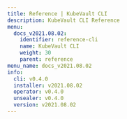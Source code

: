```yaml
---
title: Reference | KubeVault CLI
description: KubeVault CLI Reference
menu:
  docs_v2021.08.02:
    identifier: reference-cli
    name: KubeVault CLI
    weight: 30
    parent: reference
menu_name: docs_v2021.08.02
info:
  cli: v0.4.0
  installer: v2021.08.02
  operator: v0.4.0
  unsealer: v0.4.0
  version: v2021.08.02
---
```


